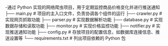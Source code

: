  -通过 Python 实现的网络爬虫项目，用于定期监控商品价格变化并进行推送通知
├── main.py             # 项目的主入口文件，负责协调各个组件的运行
├── crawler.py          # 实现网页抓取功能
├── parser.py           # 实现数据解析功能
├── database.py         # 实现数据存储和读取功能
├── monitor.py          # 实现价格监控功能
├── notifier.py         # 实现推送通知功能
├── config.py           # 存放项目的配置信息，如数据库连接信息、推送设置等
└── requirements.txt    # 列出项目依赖的 Python 包
